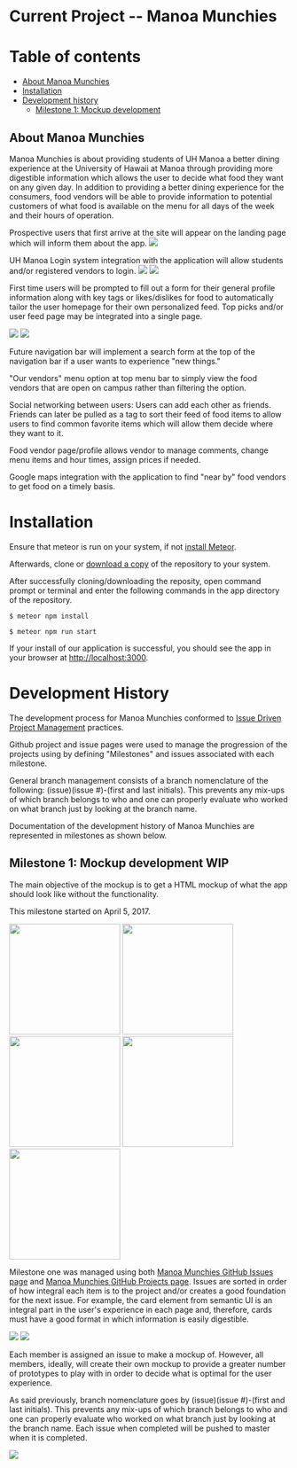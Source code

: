 # Current Project -- Manoa Munchies

# Table of contents

* [About Manoa Munchies](#about-manoa-munchies)
* [Installation](#installation)
* [Development history](#development-history)
  * [Milestone 1: Mockup development](#milestone-1-mockup-development-wip)

## About Manoa Munchies
Manoa Munchies is about providing students of UH Manoa a better dining experience at the University of Hawaii at Manoa through providing more digestible information which allows the user to decide what food they want on any given day. In addition to providing a better dining experience for the consumers, food vendors will be able to provide information to potential customers of what food is available on the menu for all days of the week and their hours of operation.

Prospective users that first arrive at the site will appear on the landing page which will inform them about the app.
![](doc/landing-page.PNG)

UH Manoa Login system integration with the application will allow students and/or registered vendors to login.
![](doc/admin-login-page.PNG)
![](doc/user-login-page.PNG)

First time users will be prompted to fill out a form for their general profile information along with key tags or likes/dislikes for food to automatically tailor the user homepage for their own personalized feed. Top picks and/or user feed page may be integrated into a single page.

![](doc/top-picks-page.PNG)
![](doc/your-feed-page.PNG)

Future navigation bar will implement a search form at the top of the navigation bar if a user wants to experience "new things."

"Our vendors" menu option at top menu bar to simply view the food vendors that are open on campus rather than filtering the option.

Social networking between users: Users can add each other as friends. Friends can later be pulled as a tag to sort their feed of food items to allow users to find common favorite items which will allow them decide where they want to it.  

Food vendor page/profile allows vendor to manage comments, change menu items and hour times, assign prices if needed.  

Google maps integration with the application to find "near by" food vendors to get food on a timely basis.


# Installation

Ensure that meteor is run on your system, if not [install Meteor](https://www.meteor.com/install).

Afterwards, clone or [download a copy](https://github.com/tasteofmanoa/manoa-munchies/archive/master.zip)
of the repository to your system.

After successfully cloning/downloading the reposity, open command prompt or terminal and enter the following commands in the app directory of the repository.

```
$ meteor npm install
```
```
$ meteor npm run start
```

If your install of our application is successful, you should see the app in your browser at [http://localhost:3000](http://localhost:3000).


# Development History

The development process for Manoa Munchies conformed to [Issue Driven Project Management](http://courses.ics.hawaii.edu/ics314s17/modules/project-management/) practices.


Github project and issue pages were used to manage the progression of the projects using by defining "Milestones" and issues associated with each milestone.

General branch management consists of a branch nomenclature of the following: (issue)(issue #)-(first and last initials). This prevents any mix-ups of which branch belongs to who and one can properly evaluate who worked on what branch just by looking at the branch name.

Documentation of the development history of Manoa Munchies are represented in milestones as shown below.

## Milestone 1: Mockup development WIP
The main objective of the mockup is to get a HTML mockup of what the app should look like without the functionality.

This milestone started on April 5, 2017.

<img width="200px" src="doc/landing-page.PNG"/>
<img width="200px" src="doc/admin-login-page.PNG"/>
<img width="200px" src="doc/user-login-page.PNG"/>
<img width="200px" src="doc/your-feed-page.PNG"/>
<img width="200px" src="doc/top-picks-page.PNG"/>

Milestone one was managed using both [Manoa Munchies GitHub Issues page](https://github.com/tasteofmanoa/manoa-munchies/milestone/1) and [Manoa Munchies GitHub Projects page](https://github.com/tasteofmanoa/manoa-munchies/projects/1). Issues are sorted in order of how integral each item is to the project and/or creates a good foundation for the next issue. For example, the card element from semantic UI is an integral part in the user's experience in each page and, therefore, cards must have a good format in which information is easily digestible.

![](doc/m1-issues-page.PNG)
![](doc/m1-project-page.PNG)

Each member is assigned an issue to make a mockup of. However, all members, ideally, will create their own mockup to provide a greater number of prototypes to play with in order to decide what is optimal for the user experience.

As said previously, branch nomenclature goes by (issue)(issue #)-(first and last initials). This prevents any mix-ups of which branch belongs to who and one can properly evaluate who worked on what branch just by looking at the branch name. Each issue when completed will be pushed to master when it is completed.

![](doc/m1-network-graph.PNG)
